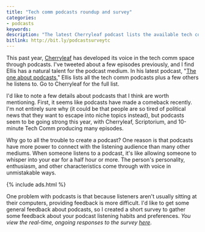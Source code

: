 ```yaml
---
title: "Tech comm podcasts roundup and survey"
categories:
- podcasts
keywords:
description: "The latest Cherryleaf podcast lists the available tech comm podcasts and how to get started with your own podcast. I created a short survey about podcasts to gather some feedback about your listening habits and preferences."
bitlink: http://bit.ly/podcastsurveytc
---
```


This past year, [Cherryleaf](https://cherryleaf.podbean.com) has developed its voice in the tech comm space through podcasts. I've tweeted about a few episodes previously, and I find Ellis has a natural talent for the podcast medium. In his latest podcast, "[The one about podcasts](https://cherryleaf.podbean.com/e/43-the-one-about-podcasts/)," Ellis lists all the tech comm podcasts plus a few others he listens to. Go to Cherryleaf for the full list.

I'd like to note a few details about podcasts that I think are worth mentioning. First, it seems like podcasts have made a comeback recently. I'm not entirely sure why (it could be that people are so tired of political news that they want to escape into niche topics instead), but podcasts seem to be going strong this year, with Cherryleaf, Scriptorium, and 10-minute Tech Comm producing many episodes.

Why go to all the trouble to create a podcast? One reason is that podcasts have more power to connect with the listening audience than many other mediums. When someone listens to a podcast, it's like allowing someone to whisper into your ear for a half hour or more. The person's personality, enthusiasm, and other characteristics come through with voice in unmistakable ways.

{% include ads.html %}

One problem with podcasts is that because listeners aren't usually sitting at their computers, providing feedback is more difficult. I'd like to get some general feedback about podcasts, so I created a short survey to gather some feedback about your podcast listening habits and preferences. *You view the real-time, ongoing responses to the survey [here](https://www.questionpro.com/t/PEOsYZcwS7)*.

<script>
EMBED_PARAMS = {};
EMBED_PARAMS.surveyID =6304530;
EMBED_PARAMS.domain ="//www.questionpro.com";
EMBED_PARAMS.src ="//www.questionpro.com/a/TakeSurvey?tt=HKsYqt1xu6E%3D";
EMBED_PARAMS.width ="600px";
EMBED_PARAMS.height = "1000px";
EMBED_PARAMS.border = "visible";
</script>
<div id="div_6304530"></div>
<script src="//www.questionpro.com/javascript/embedsurvey.js?version=1"></script>
